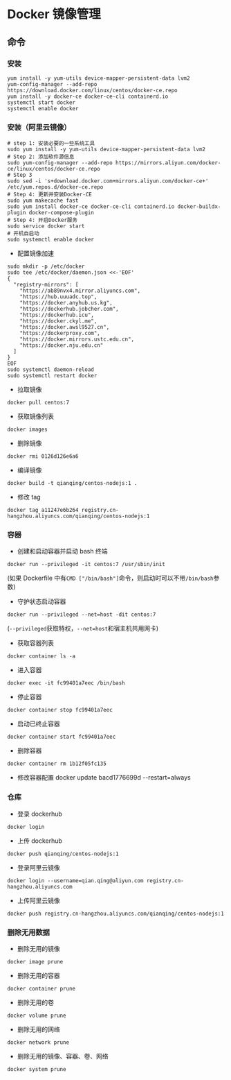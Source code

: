 # Docker 镜像管理

## 命令

### 安装

```shell
yum install -y yum-utils device-mapper-persistent-data lvm2
yum-config-manager --add-repo https://download.docker.com/linux/centos/docker-ce.repo
yum install -y docker-ce docker-ce-cli containerd.io
systemctl start docker
systemctl enable docker
```

### 安装（阿里云镜像）

```shell
# step 1: 安装必要的一些系统工具
sudo yum install -y yum-utils device-mapper-persistent-data lvm2
# Step 2: 添加软件源信息
sudo yum-config-manager --add-repo https://mirrors.aliyun.com/docker-ce/linux/centos/docker-ce.repo
# Step 3
sudo sed -i 's+download.docker.com+mirrors.aliyun.com/docker-ce+' /etc/yum.repos.d/docker-ce.repo
# Step 4: 更新并安装Docker-CE
sudo yum makecache fast
sudo yum install docker-ce docker-ce-cli containerd.io docker-buildx-plugin docker-compose-plugin
# Step 4: 开启Docker服务
sudo service docker start
# 开机自启动
sudo systemctl enable docker
```

- 配置镜像加速

```shell
sudo mkdir -p /etc/docker
sudo tee /etc/docker/daemon.json <<-'EOF'
{
  "registry-mirrors": [
    "https://ab89nvx4.mirror.aliyuncs.com",
    "https://hub.uuuadc.top",
    "https://docker.anyhub.us.kg",
    "https://dockerhub.jobcher.com",
    "https://dockerhub.icu",
    "https://docker.ckyl.me",
    "https://docker.awsl9527.cn",
    "https://dockerproxy.com",
    "https://docker.mirrors.ustc.edu.cn",
    "https://docker.nju.edu.cn"
  ]
}
EOF
sudo systemctl daemon-reload
sudo systemctl restart docker
```

- 拉取镜像

```shell
docker pull centos:7
```

- 获取镜像列表

```shell
docker images
```

- 删除镜像

```shell
docker rmi 0126d126e6a6
```

- 编译镜像

```shell
docker build -t qianqing/centos-nodejs:1 .
```

- 修改 tag

```shell
docker tag a11247e6b264 registry.cn-hangzhou.aliyuncs.com/qianqing/centos-nodejs:1
```

### 容器

- 创建和启动容器并启动 bash 终端

```shell
docker run --privileged -it centos:7 /usr/sbin/init
```

(如果 Dockerfile 中有`CMD ["/bin/bash"]`命令，则启动时可以不带`/bin/bash`参数)

- 守护状态启动容器

```shell
docker run --privileged --net=host -dit centos:7
```

(`--privileged`获取特权，`--net=host`和宿主机共用网卡)

- 获取容器列表

```shell
docker container ls -a
```

- 进入容器

```shell
docker exec -it fc99401a7eec /bin/bash
```

- 停止容器

```shell
docker container stop fc99401a7eec
```

- 启动已终止容器

```shell
docker container start fc99401a7eec
```

- 删除容器

```shell
docker container rm 1b12f05fc135
```

- 修改容器配置
  docker update bacd1776699d --restart=always

### 仓库

- 登录 dockerhub

```shell
docker login
```

- 上传 dockerhub

```shell
docker push qianqing/centos-nodejs:1
```

- 登录阿里云镜像

```shell
docker login --username=qian.qing@aliyun.com registry.cn-hangzhou.aliyuncs.com
```

- 上传阿里云镜像

```shell
docker push registry.cn-hangzhou.aliyuncs.com/qianqing/centos-nodejs:1
```

### 删除无用数据

- 删除无用的镜像

```shell
docker image prune
```

- 删除无用的容器

```shell
docker container prune
```

- 删除无用的卷

```shell
docker volume prune
```

- 删除无用的网络

```shell
docker network prune
```

- 删除无用的镜像、容器、卷、网络

```shell
docker system prune
```
